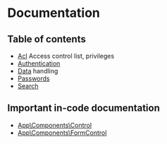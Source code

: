 Documentation
=============

Table of contents
-----------------

- [Acl](acl.md) Access control list, privileges
- [Authentication](authentication.md)
- [Data](data.md) handling
- [Passwords](password.md)
- [Search](search.md)

Important in-code documentation
-------------------------------

- [App\Components\Control](https://github.com/KhanovaSkola/khanovaskola-v3/blob/master/app/components/Control.php#L13-L26)
- [App\Components\FormControl](https://github.com/KhanovaSkola/khanovaskola-v3/blob/master/app/components/FormControl.php#L11-L19)
